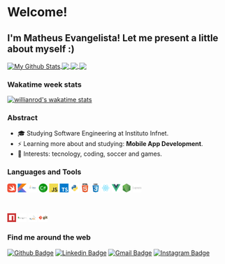 # Welcome!
 
## I'm Matheus Evangelista! Let me present a little about myself :)

<!-- [![Visitors](https://visitor-badge.glitch.me/badge?page_id=github/MTevangelista)](https://mtevangelista.github.io)
[![Followers](https://img.shields.io/github/followers/MTevangelista?style=social)](https://mtevangelista.github.io) -->

<a href="https://github.com/MTevangelista/github-readme-stats">
  <img align="center" src="https://github-readme-stats.vercel.app/api?username=MTevangelista&show_icons=true&include_all_commits=true&theme=material-palenight" alt="My Github Stats" />
</a>
<a href="https://github.com/MTevangelista/github-readme-stats">
  <img align="center" src="https://github-readme-stats.vercel.app/api/top-langs/?username=MTevangelista&layout=compact&theme=material-palenight" />
</a>
<a href="https://github.com/MTevangelista/books-api">
  <img align="center" src="https://github-readme-stats.vercel.app/api/pin/?username=MTevangelista&repo=books-api&theme=material-palenight" />
</a>    
<a href="https://github.com/MTevangelista/swiftui-taskmanager-app">
  <img align="center" src="https://github-readme-stats.vercel.app/api/pin/?username=MTevangelista&repo=swiftui-taskmanager-app&theme=material-palenight" />
</a>

### Wakatime week stats

[![willianrod's wakatime stats](https://github-readme-stats.vercel.app/api/wakatime?username=mtevangelista&layout=compact&theme=material-palenight)](https://github.com/anuraghazra/github-readme-stats)

### Abstract

- :mortar_board: Studying Software Engineering at Instituto Infnet.
- ⚡ Learning more about and studying: **Mobile App Development**.
- 💙 Interests: tecnology, coding, soccer and games.

### Languages and Tools 

<code><img height="20" src="https://raw.githubusercontent.com/github/explore/80688e429a7d4ef2fca1e82350fe8e3517d3494d/topics/swift/swift.png"></code>
<code><img height="20" src="https://raw.githubusercontent.com/github/explore/80688e429a7d4ef2fca1e82350fe8e3517d3494d/topics/kotlin/kotlin.png"></code>
<code><img height="20" src="https://raw.githubusercontent.com/github/explore/80688e429a7d4ef2fca1e82350fe8e3517d3494d/topics/java/java.png"></code>
<code><img height="20" src="https://raw.githubusercontent.com/github/explore/80688e429a7d4ef2fca1e82350fe8e3517d3494d/topics/csharp/csharp.png"></code>
<code><img height="20" src="https://raw.githubusercontent.com/github/explore/80688e429a7d4ef2fca1e82350fe8e3517d3494d/topics/javascript/javascript.png"></code>
<code><img height="20" src="https://raw.githubusercontent.com/github/explore/80688e429a7d4ef2fca1e82350fe8e3517d3494d/topics/typescript/typescript.png"></code>
<code><img height="20" src="https://raw.githubusercontent.com/github/explore/80688e429a7d4ef2fca1e82350fe8e3517d3494d/topics/python/python.png"></code>
<code><img height="20" src="https://raw.githubusercontent.com/github/explore/80688e429a7d4ef2fca1e82350fe8e3517d3494d/topics/html/html.png"></code>
<code><img height="20" src="https://raw.githubusercontent.com/github/explore/80688e429a7d4ef2fca1e82350fe8e3517d3494d/topics/css/css.png"></code>
<code><img height="20" src="https://raw.githubusercontent.com/github/explore/80688e429a7d4ef2fca1e82350fe8e3517d3494d/topics/react/react.png"></code>
<code><img height="20" src="https://raw.githubusercontent.com/github/explore/5c058a388828bb5fde0bcafd4bc867b5bb3f26f3/topics/vue/vue.png"></code>
<code><img height="20" src="https://raw.githubusercontent.com/github/explore/80688e429a7d4ef2fca1e82350fe8e3517d3494d/topics/nodejs/nodejs.png"></code>
<code><img height="20" src="https://raw.githubusercontent.com/github/explore/80688e429a7d4ef2fca1e82350fe8e3517d3494d/topics/express/express.png"></code>  

<br/>

<code><img height="20" src="https://raw.githubusercontent.com/github/explore/80688e429a7d4ef2fca1e82350fe8e3517d3494d/topics/npm/npm.png"></code>
<code><img height="20" src="https://raw.githubusercontent.com/github/explore/80688e429a7d4ef2fca1e82350fe8e3517d3494d/topics/mongodb/mongodb.png"></code>
<code><img height="20" src="https://raw.githubusercontent.com/github/explore/80688e429a7d4ef2fca1e82350fe8e3517d3494d/topics/mysql/mysql.png"></code>
<code><img height="20" src="https://raw.githubusercontent.com/github/explore/80688e429a7d4ef2fca1e82350fe8e3517d3494d/topics/git/git.png"></code>

### Find me around the web
[![Github Badge](https://img.shields.io/badge/-Github-000?style=round-square&logo=Github&logoColor=white&link=https://github.com/MTevangelista)](https://github.com/MTevangelista)
[![Linkedin Badge](https://img.shields.io/badge/-LinkedIn-blue?style=round-square&logo=Linkedin&logoColor=white&link=https://www.linkedin.com/in/matheus01/)](https://www.linkedin.com/in/matheus01/)
[![Gmail Badge](https://img.shields.io/badge/-Gmail-c14438?style=round-square&logo=Gmail&logoColor=white&link=mailto:matheusevangelistadev@gmail.com)](mailto:matheusevangelistadev@gmail.com)
[![Instagram Badge](https://img.shields.io/badge/-Instagram-ba164a?style=round-square&logo=Instagram&logoColor=white&link=https://www.instagram.com/_matheusrj/?hl=pt-br)](https://www.instagram.com/_matheusrj/?hl=pt-br)
